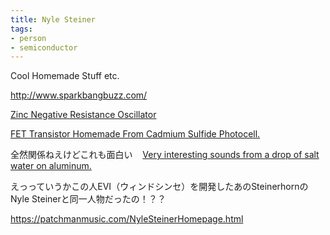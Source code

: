 ```yaml
---
title: Nyle Steiner
tags:
- person
- semiconductor
---
```


Cool Homemade Stuff etc.

http://www.sparkbangbuzz.com/  

[Zinc Negative Resistance Oscillator](http://www.sparkbangbuzz.com/els/zincosc-el.htm)

[FET Transistor Homemade From Cadmium Sulfide Photocell.](http://sparkbangbuzz.com/cds-fet/cds-fet.htm)


全然関係ねえけどこれも面白い
 
 [Very interesting sounds from a drop of salt water on aluminum.](http://www.sparkbangbuzz.com/els/alsounds-el.htm)

えっっていうかこの人EVI（ウィンドシンセ）を開発したあのSteinerhornのNyle Steinerと同一人物だったの！？？

https://patchmanmusic.com/NyleSteinerHomepage.html